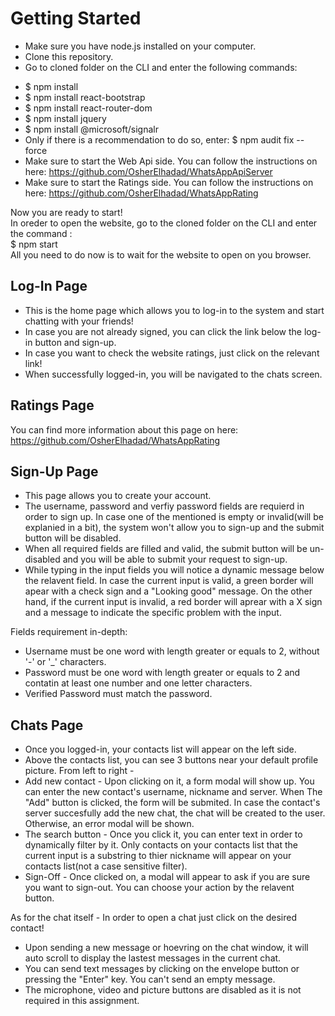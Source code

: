 # Getting Started

* Make sure you have node.js installed on your computer.
* Clone this repository.
* Go to cloned folder on the CLI and enter the following commands:
- $ npm install
- $ npm install react-bootstrap
- $ npm install react-router-dom
- $ npm install jquery
- $ npm install @microsoft/signalr
- Only if there is a recommendation to do so, enter: $ npm audit fix --force
- Make sure to start the Web Api side. You can follow the instructions on here: https://github.com/OsherElhadad/WhatsAppApiServer
- Make sure to start the Ratings side. You can follow the instructions on here: https://github.com/OsherElhadad/WhatsAppRating


Now you are ready to start! <br>
In oreder to open the website, go to the cloned folder on the CLI and enter the command : <br>
$ npm start <br>
All you need to do now is to wait for the website to open on you browser.

## Log-In Page

* This is the home page which allows you to log-in to the system and start chatting with your friends!
* In case you are not already signed, you can click the link below the log-in button and sign-up.
* In case you want to check the website ratings, just click on the relevant link!
* When successfully logged-in, you will be navigated to the chats screen.

## Ratings Page

You can find more information about this page on here: https://github.com/OsherElhadad/WhatsAppRating

## Sign-Up Page

* This page allows you to create your account.
* The username, password and verfiy password fields are requierd in order to sign up. In case one of the mentioned is empty or invalid(will be explanied in a bit), the system won't allow you to sign-up and the submit button will be disabled.
* When all required fields are filled and valid, the submit button will be un-disabled and you will be able to submit your request to sign-up.
* While typing in the input fields you will notice a dynamic message below the relavent field. In case the current input is valid, a green border will apear with a check sign and a "Looking good" message. On the other hand, if the current input is invalid, a red border will aprear with a X sign and a message to indicate the specific problem with the input.

Fields requirement in-depth:
- Username must be one word with length greater or equals to 2, without '-' or '_' characters.
- Password must be one word with length greater or equals to 2 and contatin at least one number and one letter characters.
- Verified Password must match the password.

## Chats Page

* Once you logged-in, your contacts list will appear on the left side.
* Above the contacts list, you can see 3 buttons near your default profile picture. From left to right -
* Add new contact - Upon clicking on it, a form modal will show up. You can enter the new contact's username, nickname and server. 
  When The "Add" button is clicked, the form will be submited.
  In case the contact's server succesfully add the new chat, the chat will be created to the user. Otherwise, an error modal will be shown.
* The search button - Once you click it, you can enter text in order to dynamically filter by it. Only contacts on your contacts list that the current input is a substring to thier nickname will appear on your contacts list(not a case sensitive filter).
* Sign-Off - Once clicked on, a modal will appear to ask if you are sure you want to sign-out. You can choose your action by the relavent button.

As for the chat itself - In order to open a chat just click on the desired contact!
* Upon sending a new message or hoevring on the chat window, it will auto scroll to display the lastest messages in the current chat. 
* You can send text messages by clicking on the envelope button or pressing the "Enter" key. You can't send an empty message.
* The microphone, video and picture buttons are disabled as it is not required in this assignment.
